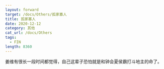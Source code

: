 ```yaml
---
layout: forward
target: /docs/Others/孤家寡人
title: 孤家寡人
date: 2020-12-12
category: 其他
cat_url: /docs/Others
tags: 
  - FIN
length: 8360
---
```


姜维有很长一段时间都觉得，自己这辈子恐怕就是和钟会夏侯霸打斗地主的命了。
